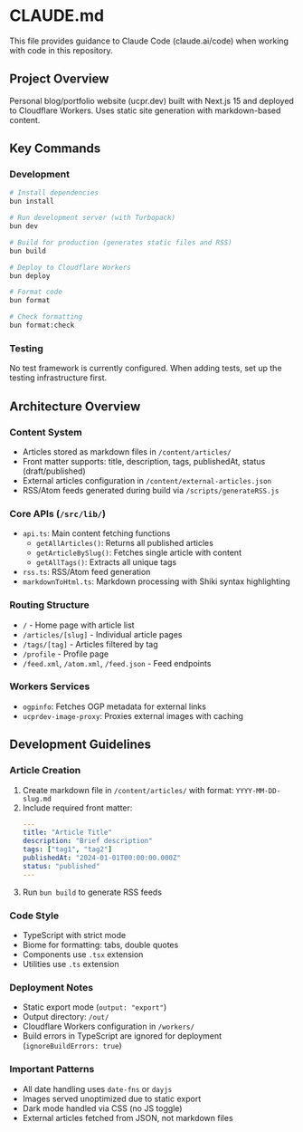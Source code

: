 # CLAUDE.md

This file provides guidance to Claude Code (claude.ai/code) when working with code in this repository.

## Project Overview
Personal blog/portfolio website (ucpr.dev) built with Next.js 15 and deployed to Cloudflare Workers. Uses static site generation with markdown-based content.

## Key Commands

### Development
```bash
# Install dependencies
bun install

# Run development server (with Turbopack)
bun dev

# Build for production (generates static files and RSS)
bun build

# Deploy to Cloudflare Workers
bun deploy

# Format code
bun format

# Check formatting
bun format:check
```

### Testing
No test framework is currently configured. When adding tests, set up the testing infrastructure first.

## Architecture Overview

### Content System
- Articles stored as markdown files in `/content/articles/`
- Front matter supports: title, description, tags, publishedAt, status (draft/published)
- External articles configuration in `/content/external-articles.json`
- RSS/Atom feeds generated during build via `/scripts/generateRSS.js`

### Core APIs (`/src/lib/`)
- `api.ts`: Main content fetching functions
  - `getAllArticles()`: Returns all published articles
  - `getArticleBySlug()`: Fetches single article with content
  - `getAllTags()`: Extracts all unique tags
- `rss.ts`: RSS/Atom feed generation
- `markdownToHtml.ts`: Markdown processing with Shiki syntax highlighting

### Routing Structure
- `/` - Home page with article list
- `/articles/[slug]` - Individual article pages
- `/tags/[tag]` - Articles filtered by tag
- `/profile` - Profile page
- `/feed.xml`, `/atom.xml`, `/feed.json` - Feed endpoints

### Workers Services
- `ogpinfo`: Fetches OGP metadata for external links
- `ucprdev-image-proxy`: Proxies external images with caching

## Development Guidelines

### Article Creation
1. Create markdown file in `/content/articles/` with format: `YYYY-MM-DD-slug.md`
2. Include required front matter:
   ```yaml
   ---
   title: "Article Title"
   description: "Brief description"
   tags: ["tag1", "tag2"]
   publishedAt: "2024-01-01T00:00:00.000Z"
   status: "published"
   ---
   ```
3. Run `bun build` to generate RSS feeds

### Code Style
- TypeScript with strict mode
- Biome for formatting: tabs, double quotes
- Components use `.tsx` extension
- Utilities use `.ts` extension

### Deployment Notes
- Static export mode (`output: "export"`)
- Output directory: `/out/`
- Cloudflare Workers configuration in `/workers/`
- Build errors in TypeScript are ignored for deployment (`ignoreBuildErrors: true`)

### Important Patterns
- All date handling uses `date-fns` or `dayjs`
- Images served unoptimized due to static export
- Dark mode handled via CSS (no JS toggle)
- External articles fetched from JSON, not markdown files